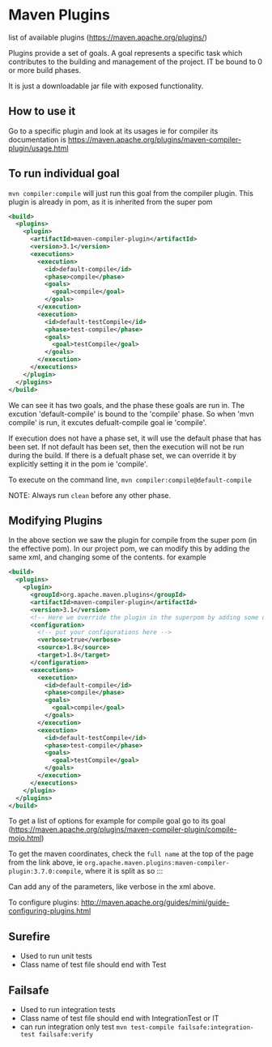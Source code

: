 # Maven Plugins

list of available plugins (https://maven.apache.org/plugins/)

Plugins provide a set of goals. A goal represents a specific task which contributes to the building and management of the project. IT be bound to 0 or more build phases.

It is just a  downloadable jar file with exposed functionality.

## How to use it

Go to a specific plugin and look at its usages ie for compiler its documentation is https://maven.apache.org/plugins/maven-compiler-plugin/usage.html

## To run individual goal

`mvn compiler:compile` will just run this goal from the compiler plugin. This plugin is already in pom, as it is inherited from the super pom

```xml
<build>
  <plugins>
    <plugin>
      <artifactId>maven-compiler-plugin</artifactId>
      <version>3.1</version>
      <executions>
        <execution>
          <id>default-compile</id>
          <phase>compile</phase>
          <goals>
            <goal>compile</goal>
          </goals>
        </execution>
        <execution>
          <id>default-testCompile</id>
          <phase>test-compile</phase>
          <goals>
            <goal>testCompile</goal>
          </goals>
        </execution>
      </executions>
    </plugin>
  </plugins>
</build>
```

We can see it has two goals, and the phase these goals are run in. The excution 'default-compile' is bound to the 'compile' phase. So when 'mvn compile' is run, it excutes defualt-compile goal ie 'compile'.

If execution does not have a phase set, it will use the default phase that has been set. If not default has been set, then the execution will not be run during the build. If there is a defualt phase set, we can override it by explicitly setting it in the pom ie '<phase>compile</phase>'.

To execute on the command line, `mvn compiler:compile@default-compile`

NOTE: Always run `clean` before any other phase.

## Modifying Plugins

In the above section we saw the plugin for compile from the super pom (in the effective pom). In our project pom, we can modify this by adding the same xml, and changing some of the contents. for example

```xml
<build>
  <plugins>
    <plugin>
      <groupId>org.apache.maven.plugins</groupId>
      <artifactId>maven-compiler-plugin</artifactId>
      <version>3.1</version>
      <!-- Here we override the plugin in the superpom by adding some optional parameters into the configuration -->
      <configuration>
        <!-- put your configurations here -->
        <verbose>true</verbose>
        <source>1.8</source>
        <target>1.8</target>
      </configuration>
      <executions>
        <execution>
          <id>default-compile</id>
          <phase>compile</phase>
          <goals>
            <goal>compile</goal>
          </goals>
        </execution>
        <execution>
          <id>default-testCompile</id>
          <phase>test-compile</phase>
          <goals>
            <goal>testCompile</goal>
          </goals>
        </execution>
      </executions>
    </plugin>
  </plugins>
</build>
```

To get a list of options for example for compile goal go to its goal (https://maven.apache.org/plugins/maven-compiler-plugin/compile-mojo.html)

To get the maven coordinates, check the `full name` at the top of the page from the link above, ie `org.apache.maven.plugins:maven-compiler-plugin:3.7.0:compile`, where it is split as so <groupID>:<artifactId>:<version>:<goal>

Can add any of the parameters, like verbose in the xml above.

To configure plugins: http://maven.apache.org/guides/mini/guide-configuring-plugins.html


## Surefire

- Used to run unit tests
- Class name of test file should end with Test

## Failsafe

- Used to run integration tests
- Class name of test file should end with IntegrationTest or IT
- can run integration only test `mvn test-compile failsafe:integration-test failsafe:verify`
